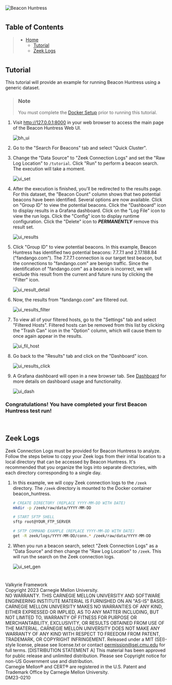 ![Beacon Huntress](../../../src/lib/images/beacon_huntress.png)
#
## __Table of Contents__

> * [Home](../../../readme.md)
>   * [Tutorial](#bh_tutorial)
>   * [Zeek Logs](#zeek)

#
## <a name="bh_tutorial"></a>__Tutorial__

This tutorial will provide an example for running Beacon Huntress using a generic dataset.

> ### __Note__<br>
> 
> You must complete the [Docker Setup](#docker) prior to running this tutorial.

1. Visit http://127.0.0.1:8000 in your web browser to access the main page of the Beacon Huntress Web UI. 

    ![bh_ui](/bh_web/static/documentation/images/home_page.png)

2. Go to the "Search For Beacons" tab and select "Quick Cluster".

3. Change the "Data Source" to "Zeek Connection Logs" and set the "Raw Log Location" to ```/tutorial```. Click "Run" to perform a beacon search. The execution will take a moment.

    ![ui_set](/bh_web/static/documentation/images/search_quick_cluster.png)
   
4. After the execution is finished, you'll be redirected to the results page. For this dataset, the "Beacon Count" column shows that two potential beacons have been identified. Several options are now available. Click on "Group ID" to view the potential beacons. Click the "Dashboard" icon to display results in a Grafana dashboard. Click on the "Log File" icon to view the run logs. Click the "Config" icon to display runtime configuration. Click the "Delete" icon to <i><b>PERMANENTLY</b></i> remove this result set.

    ![ui_results](/bh_web/static/documentation/images/results_quick_cluster.png)

5. Click "Group ID" to view potential beacons. In this example, Beacon Huntress has identified two potential beacons: 7.7.7.1 and 2.17.188.84 ("fandango.com"). The 7.7.7.1 connection is our target test beacon, but the connections to "fandango.com" are benign traffic. Since the identification of "fandango.com" as a beacon is incorrect, we will exclude this result from the current and future runs by clicking the "Filter" icon.

    ![ui_result_detail](/bh_web/static/documentation/images/results_details_highlight.png)

6. Now, the results from "fandango.com" are filtered out.

    ![ui_results_filter](/bh_web/static/documentation/images/results_details_filtered.png)

7. To view all of your filtered hosts, go to the "Settings" tab and select "Filtered Hosts". Filtered hosts can be removed from this list by clicking the "Trash Can" icon in the "Option" column, which will cause them to once again appear in the results. 

    ![ui_fil_host](/bh_web/static/documentation/images/filtered_hosts.png)

8. Go back to the "Results" tab and click on the "Dashboard" icon.

    ![ui_results_click](/bh_web/static/documentation/images/result_dash_highlighted.png)

9. A Grafana dashboard will open in a new browser tab. See [Dashboard]() for more details on dashboard usage and functionality.

    ![ui_dash](/bh_web/static/documentation/images/dash_main.png)

### Congratulations! You have completed your first Beacon Huntress test run!


<br> 


## <a name="zeek"></a>__Zeek Logs__

Zeek Connection Logs must be provided for Beacon Huntress to analyze. Follow the steps below to copy your Zeek logs from their initial location to a local directory that can be accessed by Beacon Huntress. It's recommended that you organize the logs into separate directories, with each directory corresponding to a single day.

1. In this example, we will copy Zeek connection logs to the ```/zeek``` directory. The ```/zeek``` directory is mounted to the Docker container beacon_huntress.

    ```bash
    # CREATE DIRECTORY (REPLACE YYYY-MM-DD WITH DATE)
    mkdir -p /zeek/raw/data/YYYY-MM-DD

    # START SFTP SHELL
    sftp root@YOUR_FTP_SERVER

    # SFTP COMMAND EXAMPLE (REPLACE YYYY-MM-DD WITH DATE)
    get -R zeek/logs/YYYY-MM-DD/conn.* /zeek/raw/data/YYYY-MM-DD
    ```

2. When you run a beacon search, select "Zeek Connection Logs" as a "Data Source" and then change the "Raw Log Location" to ```/zeek```. This will run the search on the Zeek connection logs.

    ![ui_set_gen](/bh_web/static/documentation/images/zeek_ds.png)


#
Valkyrie Framework<br>
Copyright 2023 Carnegie Mellon University.<br>
NO WARRANTY. THIS CARNEGIE MELLON UNIVERSITY AND SOFTWARE ENGINEERING INSTITUTE MATERIAL IS FURNISHED ON AN "AS-IS" BASIS. CARNEGIE MELLON UNIVERSITY MAKES NO WARRANTIES OF ANY KIND, EITHER EXPRESSED OR IMPLIED, AS TO ANY MATTER INCLUDING, BUT NOT LIMITED TO, WARRANTY OF FITNESS FOR PURPOSE OR MERCHANTABILITY, EXCLUSIVITY, OR RESULTS OBTAINED FROM USE OF THE MATERIAL. CARNEGIE MELLON UNIVERSITY DOES NOT MAKE ANY WARRANTY OF ANY KIND WITH RESPECT TO FREEDOM FROM PATENT, TRADEMARK, OR COPYRIGHT INFRINGEMENT.
Released under a MIT (SEI)-style license, please see license.txt or contact permission@sei.cmu.edu for full terms.
[DISTRIBUTION STATEMENT A] This material has been approved for public release and unlimited distribution.  Please see Copyright notice for non-US Government use and distribution.<br>
Carnegie Mellon® and CERT® are registered in the U.S. Patent and Trademark Office by Carnegie Mellon University.<br>
DM23-0210<br>